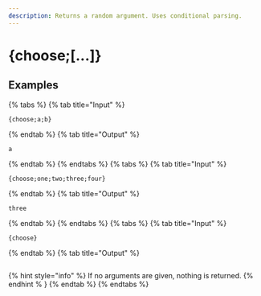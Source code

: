 ```yaml
---
description: Returns a random argument. Uses conditional parsing.
---
```

# {choose;[...]}
## Examples
{% tabs %}
{% tab title="Input" %}
```text
{choose;a;b}
```
{% endtab %}
{% tab title="Output" %}
```text
a
```
{% endtab %}
{% endtabs %}
{% tabs %}
{% tab title="Input" %}
```text
{choose;one;two;three;four}
```
{% endtab %}
{% tab title="Output" %}
```text
three
```
{% endtab %}
{% endtabs %}
{% tabs %}
{% tab title="Input" %}
```text
{choose}
```
{% endtab %}
{% tab title="Output" %}
```text

```
{% hint style="info" %}
If no arguments are given, nothing is returned.
{% endhint % }
{% endtab %}
{% endtabs %}